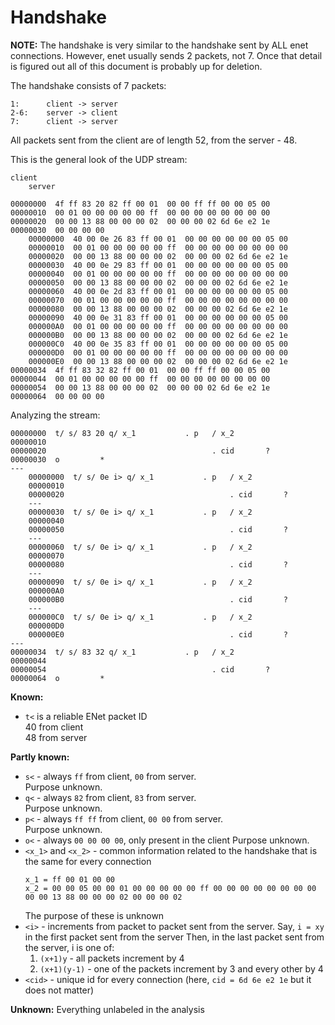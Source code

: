 # Handshake
**NOTE:** The handshake is very similar to the handshake sent by ALL enet connections. However, enet usually sends 2 packets, not 7. Once that detail is figured out all of this document is probably up for deletion.

The handshake consists of 7 packets:
```
1:      client -> server
2-6:    server -> client
7:      client -> server
```

All packets sent from the client are of length 52, from the server - 48.

This is the general look of the UDP stream:
```
client
    server

00000000  4f ff 83 20 82 ff 00 01  00 00 ff ff 00 00 05 00
00000010  00 01 00 00 00 00 00 ff  00 00 00 00 00 00 00 00 
00000020  00 00 13 88 00 00 00 02  00 00 00 02 6d 6e e2 1e   
00000030  00 00 00 00                                        
    00000000  40 00 0e 26 83 ff 00 01  00 00 00 00 00 00 05 00
    00000010  00 01 00 00 00 00 00 ff  00 00 00 00 00 00 00 00 
    00000020  00 00 13 88 00 00 00 02  00 00 00 02 6d 6e e2 1e   
    00000030  40 00 0e 29 83 ff 00 01  00 00 00 00 00 00 05 00
    00000040  00 01 00 00 00 00 00 ff  00 00 00 00 00 00 00 00 
    00000050  00 00 13 88 00 00 00 02  00 00 00 02 6d 6e e2 1e   
    00000060  40 00 0e 2d 83 ff 00 01  00 00 00 00 00 00 05 00
    00000070  00 01 00 00 00 00 00 ff  00 00 00 00 00 00 00 00 
    00000080  00 00 13 88 00 00 00 02  00 00 00 02 6d 6e e2 1e   
    00000090  40 00 0e 31 83 ff 00 01  00 00 00 00 00 00 05 00
    000000A0  00 01 00 00 00 00 00 ff  00 00 00 00 00 00 00 00 
    000000B0  00 00 13 88 00 00 00 02  00 00 00 02 6d 6e e2 1e   
    000000C0  40 00 0e 35 83 ff 00 01  00 00 00 00 00 00 05 00
    000000D0  00 01 00 00 00 00 00 ff  00 00 00 00 00 00 00 00 
    000000E0  00 00 13 88 00 00 00 02  00 00 00 02 6d 6e e2 1e   
00000034  4f ff 83 32 82 ff 00 01  00 00 ff ff 00 00 05 00
00000044  00 01 00 00 00 00 00 ff  00 00 00 00 00 00 00 00 
00000054  00 00 13 88 00 00 00 02  00 00 00 02 6d 6e e2 1e   
00000064  00 00 00 00
```

Analyzing the stream:
```
00000000  t/ s/ 83 20 q/ x_1           . p   / x_2       
00000010   
00000020                                     . cid       ?   
00000030  o         *
---                                        
    00000000  t/ s/ 0e i> q/ x_1           . p   / x_2       
    00000010   
    00000020                                     . cid       ?
    ---   
    00000030  t/ s/ 0e i> q/ x_1           . p   / x_2       
    00000040   
    00000050                                     . cid       ?
    ---
    00000060  t/ s/ 0e i> q/ x_1           . p   / x_2       
    00000070   
    00000080                                     . cid       ?
    ---
    00000090  t/ s/ 0e i> q/ x_1           . p   / x_2       
    000000A0   
    000000B0                                     . cid       ?
    ---   
    000000C0  t/ s/ 0e i> q/ x_1           . p   / x_2       
    000000D0   
    000000E0                                     . cid       ?
---
00000034  t/ s/ 83 32 q/ x_1           . p   / x_2       
00000044   
00000054                                     . cid       ?   
00000064  o         *
```
**Known:**
- `t<` is a reliable ENet packet ID  
  40 from client  
  48 from server

**Partly known:**
- `s<` - always `ff` from client, `00` from server.  
  Purpose unknown.
- `q<` - always `82` from client, `83` from server.  
  Purpose unknown.
- `p<` - always `ff ff` from client, `00 00` from server.  
  Purpose unknown.
- `o<` - always `00 00 00 00`, only present in the client
  Purpose unknown.
- `<x_1>` and `<x_2>` - common information related to the handshake that is the same for every connection
  ```
  x_1 = ff 00 01 00 00
  x_2 = 00 00 05 00 00 01 00 00 00 00 00 ff 00 00 00 00 00 00 00 00 00 00 13 88 00 00 00 02 00 00 00 02
  ```
  The purpose of these is unknown
- `<i>` - increments from packet to packet sent from the server.
  Say, `i = xy` in the first packet sent from the server
  Then, in the last packet sent from the server, i is one of:
    1. `(x+1)y` - all packets increment by 4
    2. `(x+1)(y-1)` - one of the packets increment by 3 and every other by 4
- `<cid>` - unique id for every connection
  (here, `cid = 6d 6e e2 1e` but it does not matter)

**Unknown:** Everything unlabeled in the analysis